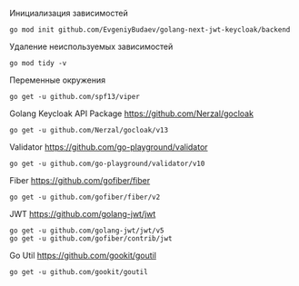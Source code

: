 Инициализация зависимостей
```
go mod init github.com/EvgeniyBudaev/golang-next-jwt-keycloak/backend
```

Удаление неиспользуемых зависимостей
```
go mod tidy -v
```

Переменные окружения
```
go get -u github.com/spf13/viper
```

Golang Keycloak API Package
https://github.com/Nerzal/gocloak
```
go get -u github.com/Nerzal/gocloak/v13
```

Validator
https://github.com/go-playground/validator
```
go get -u github.com/go-playground/validator/v10
```

Fiber
https://github.com/gofiber/fiber
```
go get -u github.com/gofiber/fiber/v2
```

JWT
https://github.com/golang-jwt/jwt
```
go get -u github.com/golang-jwt/jwt/v5
go get -u github.com/gofiber/contrib/jwt
```

Go Util
https://github.com/gookit/goutil
```
go get -u github.com/gookit/goutil
```